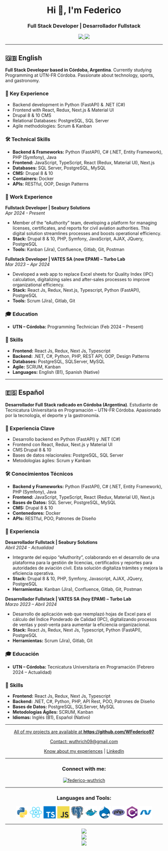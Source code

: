 <h1 align="center">Hi 👋, I'm Federico</h1>
<h3 align="center">Full Stack Developer | Desarrollador Fullstack</h3>

<p align="center">
  <a href="https://www.linkedin.com/in/federico-wuthrich-668633164/">
    <img src="https://img.shields.io/badge/LinkedIn-federico--wuthrich-blue?logo=linkedin" />
  </a>
  <a href="mailto:wuthrich09@gmail.com">
    <img src="https://img.shields.io/badge/Email-wuthrich09@gmail.com-red?logo=gmail" />
  </a>
</p>

---

## 🇬🇧 English

**Full Stack Developer based in Córdoba, Argentina**. Currently studying Programming at UTN-FR Córdoba. Passionate about technology, sports, and gastronomy.

### 🔑 Key Experience
- Backend development in Python (FastAPI) & .NET (C#)
- Frontend with React, Redux, Next.js & Material UI
- Drupal 8 & 10 CMS
- Relational Databases: PostgreSQL, SQL Server
- Agile methodologies: Scrum & Kanban

### 🛠️ Technical Skills

- **Backend & Frameworks:** Python (FastAPI), C# (.NET, Entity Framework), PHP (Symfony), Java
- **Frontend:** JavaScript, TypeScript, React (Redux, Material UI), Next.js
- **Databases:** SQL Server, PostgreSQL, MySQL
- **CMS:** Drupal 8 & 10
- **Containers:** Docker
- **APIs:** RESTful, OOP, Design Patterns

### 💼 Work Experience

**Fullstack Developer | Seabury Solutions**  
_Apr 2024 - Present_  
- Member of the “eAuthority” team, developing a platform for managing licenses, certificates, and reports for civil aviation authorities. This digital solution streamlines processes and boosts operational efficiency.  
- **Stack:** Drupal 8 & 10, PHP, Symfony, JavaScript, AJAX, JQuery, PostgreSQL  
- **Tools:** Kanban (Jira), Confluence, Gitlab, Git, Postman

**Fullstack Developer | VATES SA (now EPAM) – Turbo Lab**  
_Mar 2023 – Apr 2024_  
- Developed a web app to replace Excel sheets for Quality Index (IPC) calculation, digitalizing sales and after-sales processes to improve organizational efficiency.  
- **Stack:** React Js, Redux, Next.js, Typescript, Python (FastAPI), PostgreSQL  
- **Tools:** Scrum (Jira), Gitlab, Git

### 🎓 Education
- **UTN – Córdoba:** Programming Technician (Feb 2024 – Present)

### 🌟 Skills
- **Frontend:** React Js, Redux, Next Js, Typescript
- **Backend:** .NET, C#, Python, PHP, REST API, OOP, Design Patterns
- **Databases:** PostgreSQL, SQLServer, MySQL
- **Agile:** SCRUM, Kanban
- **Languages:** English (B1), Spanish (Native)

---

## 🇪🇸 Español

**Desarrollador Full Stack radicado en Córdoba (Argentina)**. Estudiante de Tecnicatura Universitaria en Programación – UTN-FR Córdoba. Apasionado por la tecnología, el deporte y la gastronomía.

### 🔑 Experiencia Clave
- Desarrollo backend en Python (FastAPI) y .NET (C#)
- Frontend con React, Redux, Next.js y Material UI
- CMS Drupal 8 & 10
- Bases de datos relacionales: PostgreSQL, SQL Server
- Metodologías ágiles: Scrum y Kanban

### 🛠️ Conocimientos Técnicos

- **Backend y Frameworks:** Python (FastAPI), C# (.NET, Entity Framework), PHP (Symfony), Java
- **Frontend:** JavaScript, TypeScript, React (Redux, Material UI), Next.js
- **Bases de Datos:** SQL Server, PostgreSQL, MySQL
- **CMS:** Drupal 8 & 10
- **Contenedores:** Docker
- **APIs:** RESTful, POO, Patrones de Diseño

### 💼 Experiencia

**Desarrollador Fullstack | Seabury Solutions**  
_Abril 2024 - Actualidad_  
- Integrante del equipo “eAuthority”, colaborando en el desarrollo de una plataforma para la gestión de licencias, certificados y reportes para autoridades de aviación civil. Esta solución digitaliza trámites y mejora la eficiencia operativa.  
- **Stack:** Drupal 8 & 10, PHP, Symfony, Javascript, AJAX, JQuery, PostgreSQL  
- **Herramientas:** Kanban (Jira), Confluence, Gitlab, Git, Postman

**Desarrollador Fullstack | VATES SA (hoy EPAM) – Turbo Lab**  
_Marzo 2023 – Abril 2024_  
- Desarrollo de aplicación web que reemplazó hojas de Excel para el cálculo del Índice Ponderado de Calidad (IPC), digitalizando procesos de ventas y post-venta para aumentar la eficiencia organizacional.  
- **Stack:** React Js, Redux, Next Js, Typescript, Python (FastAPI), PostgreSQL  
- **Herramientas:** Scrum (Jira), Gitlab, Git

### 🎓 Educación
- **UTN – Córdoba:** Tecnicatura Universitaria en Programación (Febrero 2024 – Actualidad)

### 🌟 Skills
- **Frontend:** React Js, Redux, Next Js, Typescript
- **Backend:** .NET, C#, Python, PHP, API Rest, POO, Patrones de Diseño
- **Bases de Datos:** PostgreSQL, SQLServer, MySQL
- **Metodologías Ágiles:** SCRUM, Kanban
- **Idiomas:** Inglés (B1), Español (Nativo)

---

<p align="center">
  <a href="https://github.com/WFederico97">
    All of my projects are available at <strong>https://github.com/WFederico97</strong>
  </a>
</p>
<p align="center">
  <a href="mailto:wuthrich09@gmail.com">Contact: wuthrich09@gmail.com</a>
</p>
<p align="center">
  <a href="https://wfederico.vercel.app/" target="_blank">Know about my experiences</a> | 
  <a href="https://www.linkedin.com/in/federico-wuthrich-668633164/" target="_blank">LinkedIn</a>
</p>

---

<h3 align="center">Connect with me:</h3>
<p align="center">
  <a href="https://linkedin.com/in/federico-wuthrich-668633164/" target="blank">
    <img align="center" src="https://raw.githubusercontent.com/rahuldkjain/github-profile-readme-generator/master/src/images/icons/Social/linked-in-alt.svg" alt="federico-wuthrich" height="30" width="40" />
  </a>
</p>

---

<h3 align="center">Languages and Tools:</h3>
<p align="center">
  <img src="https://raw.githubusercontent.com/devicons/devicon/master/icons/python/python-original.svg" alt="python" width="40" height="40"/>
  <img src="https://raw.githubusercontent.com/devicons/devicon/master/icons/react/react-original.svg" alt="react" width="40" height="40"/>
  <img src="https://raw.githubusercontent.com/devicons/devicon/master/icons/typescript/typescript-original.svg" alt="typescript" width="40" height="40"/>
  <img src="https://raw.githubusercontent.com/devicons/devicon/master/icons/javascript/javascript-original.svg" alt="javascript" width="40" height="40"/>
  <img src="https://raw.githubusercontent.com/devicons/devicon/master/icons/postgresql/postgresql-original.svg" alt="postgresql" width="40" height="40"/>
  <img src="https://raw.githubusercontent.com/devicons/devicon/master/icons/docker/docker-original.svg" alt="docker" width="40" height="40"/>
  <img src="https://raw.githubusercontent.com/devicons/devicon/master/icons/drupal/drupal-original.svg" alt="drupal" width="40" height="40"/>
  <img src="https://raw.githubusercontent.com/devicons/devicon/master/icons/php/php-original.svg" alt="php" width="40" height="40"/>
  <img src="https://raw.githubusercontent.com/devicons/devicon/master/icons/csharp/csharp-original.svg" alt="csharp" width="40" height="40"/>
  <img src="https://raw.githubusercontent.com/devicons/devicon/master/icons/dot-net/dot-net-original.svg" alt="dotnet" width="40" height="40"/>
</p>

---

<div align="center">
  <img src="https://github-readme-stats.vercel.app/api/top-langs/?username=wfederico97&theme=tokyonight&hide_border=false&include_all_commits=true&count_private=true&layout=compact" />
  <br/>
  <img src="https://github-readme-stats.vercel.app/api?username=wfederico97&theme=tokyonight&hide_border=false&include_all_commits=true&count_private=true" />
  <br/>
  <img src="https://github-readme-streak-stats.herokuapp.com/?user=wfederico97&theme=tokyonight&hide_border=false" />
</div>
